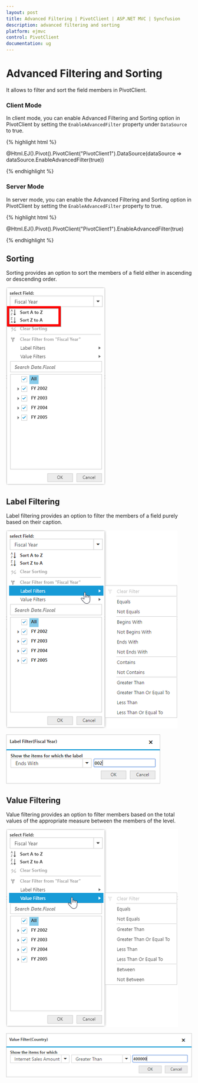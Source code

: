 ```yaml
---
layout: post
title: Advanced Filtering | PivotClient | ASP.NET MVC | Syncfusion
description: advanced filtering and sorting
platform: ejmvc
control: PivotClient
documentation: ug
---
```



# Advanced Filtering and Sorting

It allows to filter and sort the field members in PivotClient.

### Client Mode

In client mode, you can enable Advanced Filtering and Sorting option in PivotClient by setting the `EnableAdvancedFilter` property under `DataSource` to true.

{% highlight html %}

@Html.EJ().Pivot().PivotClient("PivotClient1").DataSource(dataSource => dataSource.EnableAdvancedFilter(true))

{% endhighlight %}

### Server Mode

In server mode, you can enable the Advanced Filtering and Sorting option in PivotClient by setting the `EnableAdvancedFilter` property to true.

{% highlight html %}

@Html.EJ().Pivot().PivotClient("PivotClient1").EnableAdvancedFilter(true)

{% endhighlight %}

## Sorting

Sorting provides an option to sort the members of a field either in ascending or descending order.

![Sorting options in ASP NET MVC pivot client control](AdvanceFiltering_images/sorting.png)

## Label Filtering

Label filtering provides an option to filter the members of a field purely based on their caption.

![Label filtering options in ASP NET MVC pivot client control](AdvanceFiltering_images/filtering.png)

![Label filter dialog in ASP NET MVC pivot client control](AdvanceFiltering_images/filtering_dialog.png)

## Value Filtering

Value filtering provides an option to filter members based on the total values of the appropriate measure between the members of the level.

![Value filtering options in ASP NET MVC pivot client control](AdvanceFiltering_images/valuefilter.png)

![Value filter dialog in ASP NET MVC pivot client control](AdvanceFiltering_images/valuefilter_dialog.png)
